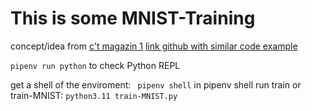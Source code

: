 # This is some MNIST-Training

concept/idea from [c't magazin 1](https://www.heise.de/select/ct/2024/11/softlinks/y8wr?wt_mc=pred.red.ct.ct112024.036.softlink.softlink)
[link github with similar code example](https://github.com/pinae/PyTorch-MNIST-Example)

`pipenv run python`  to check Python REPL

get a shell of the enviroment:
` pipenv shell`
in pipenv shell run train or train-MNIST: `python3.11 train-MNIST.py`


